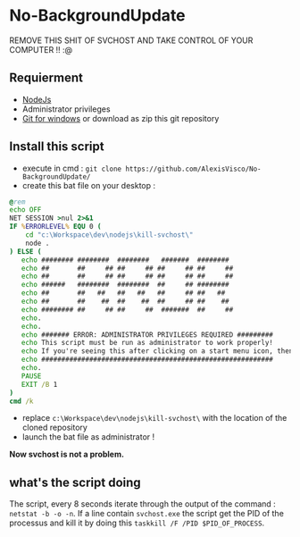 # No-BackgroundUpdate
REMOVE THIS SHIT OF SVCHOST AND TAKE CONTROL OF YOUR COMPUTER !! :@

## Requierment

- [NodeJs](https://nodejs.org/dist/v8.8.1/node-v8.8.1-x64.msi)
- Administrator privileges
- [Git for windows](https://github.com/git-for-windows/git/releases/download/v2.14.3.windows.1/Git-2.14.3-64-bit.exe) or download as zip this git repository

## Install this script

- execute in cmd : `git clone https://github.com/AlexisVisco/No-BackgroundUpdate/`
- create this bat file on your desktop :
```bat
@rem
echo OFF
NET SESSION >nul 2>&1
IF %ERRORLEVEL% EQU 0 (
    cd "c:\Workspace\dev\nodejs\kill-svchost\"
    node .
) ELSE (
   echo ######## ########  ########   #######  ########  
   echo ##       ##     ## ##     ## ##     ## ##     ## 
   echo ##       ##     ## ##     ## ##     ## ##     ## 
   echo ######   ########  ########  ##     ## ########  
   echo ##       ##   ##   ##   ##   ##     ## ##   ##   
   echo ##       ##    ##  ##    ##  ##     ## ##    ##  
   echo ######## ##     ## ##     ##  #######  ##     ## 
   echo.
   echo.
   echo ####### ERROR: ADMINISTRATOR PRIVILEGES REQUIRED #########
   echo This script must be run as administrator to work properly!  
   echo If you're seeing this after clicking on a start menu icon, then right click on the shortcut and select "Run As Administrator".
   echo ##########################################################
   echo.
   PAUSE
   EXIT /B 1
)
cmd /k
```
- replace `c:\Workspace\dev\nodejs\kill-svchost\` with the location of the cloned repository
- launch the bat file as administrator !

**Now svchost is not a problem.**

## what's the script doing

The script, every 8 seconds iterate through the output of the command : `netstat -b -o -n`. If a line contain `svchost.exe` the script get the PID of the processus and kill it by doing this `taskkill /F /PID $PID_OF_PROCESS`.
